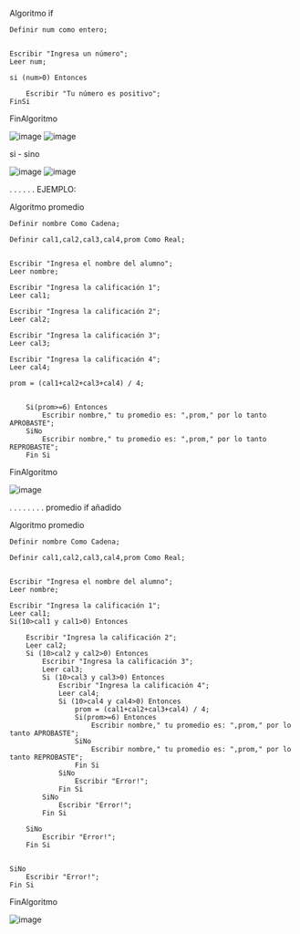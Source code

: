 Algoritmo if
	
	Definir num como entero;
	
	
	Escribir "Ingresa un número";
	Leer num;
	
	si (num>0) Entonces
		
		Escribir "Tu número es positivo";
	FinSi
	
FinAlgoritmo


![image](https://user-images.githubusercontent.com/113804556/193431064-3e64deac-8be9-4a4c-865d-cfb8d25d93ad.png)
![image](https://user-images.githubusercontent.com/113804556/193431095-67a636f8-aa32-4d79-8e3a-8843875ab168.png)







si - sino

![image](https://user-images.githubusercontent.com/113804556/193431146-97c32d58-58e4-4e58-a979-18378d311f59.png)
![image](https://user-images.githubusercontent.com/113804556/193431172-374aa1a2-7949-457a-bd77-e5f36a75a926.png)




.
.
.
.
.
.
EJEMPLO:

Algoritmo promedio
	
	Definir nombre Como Cadena;
	
	Definir cal1,cal2,cal3,cal4,prom Como Real;
	
	
	Escribir "Ingresa el nombre del alumno";
	Leer nombre;
	
	Escribir "Ingresa la calificación 1";
	Leer cal1;
	
	Escribir "Ingresa la calificación 2";
	Leer cal2;
	
	Escribir "Ingresa la calificación 3";
	Leer cal3;
	
	Escribir "Ingresa la calificación 4";
	Leer cal4;
	
	prom = (cal1+cal2+cal3+cal4) / 4;
	
	
		Si(prom>=6) Entonces
			Escribir nombre," tu promedio es: ",prom," por lo tanto APROBASTE";
		SiNo
			Escribir nombre," tu promedio es: ",prom," por lo tanto REPROBASTE";
		Fin Si
	
	

	
	
	
FinAlgoritmo


![image](https://user-images.githubusercontent.com/113804556/193431390-a1465292-d602-4afc-bddb-d8f586cfe4cf.png)



.
.
.
.
.
.
.
.
 promedio if añadido
 
 
 Algoritmo promedio
	
	Definir nombre Como Cadena;
	
	Definir cal1,cal2,cal3,cal4,prom Como Real;
	
	
	Escribir "Ingresa el nombre del alumno";
	Leer nombre;
	
	Escribir "Ingresa la calificación 1";
	Leer cal1;
	Si(10>cal1 y cal1>0) Entonces
		
		Escribir "Ingresa la calificación 2";
		Leer cal2;
		Si (10>cal2 y cal2>0) Entonces
			Escribir "Ingresa la calificación 3";
			Leer cal3;
			Si (10>cal3 y cal3>0) Entonces
				Escribir "Ingresa la calificación 4";
				Leer cal4;
				Si (10>cal4 y cal4>0) Entonces
					prom = (cal1+cal2+cal3+cal4) / 4;
					Si(prom>=6) Entonces
						Escribir nombre," tu promedio es: ",prom," por lo tanto APROBASTE";
					SiNo
						Escribir nombre," tu promedio es: ",prom," por lo tanto REPROBASTE";
					Fin Si
				SiNo
					Escribir "Error!";
				Fin Si
			SiNo
				Escribir "Error!";
			Fin Si
	
		SiNo
			Escribir "Error!";
		Fin Si
		
	
	SiNo
		Escribir "Error!";
	Fin Si
	

	
FinAlgoritmo



![image](https://user-images.githubusercontent.com/113804556/193431771-629e41f1-e353-4673-bb74-f58fc3366a72.png)

